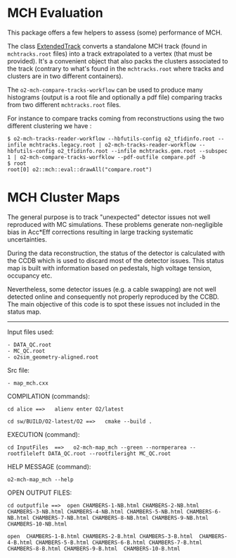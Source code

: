 <!-- doxy
\page refDetectorsMUONMCHEvaluation MCH Evaluation
/doxy -->

# MCH Evaluation

This package offers a few helpers to assess (some) performance of MCH.

The class [ExtendedTrack](include/MCHEvaluation/ExtendedTrack.h) converts a standalone MCH track (found in `mchtracks.root` files) into a track extrapolated to a vertex (that must be provided). It's a convenient object that also packs the clusters associated to the track (contrary to what's found in the `mchtracks.root` where tracks and clusters are in two different containers).

The `o2-mch-compare-tracks-workflow` can be used to produce many histograms (output is a root file and optionally a pdf file) comparing tracks from two different `mchtracks.root` files.

For instance to compare tracks coming from reconstructions using the two different clustering we have :

```shell
$ o2-mch-tracks-reader-workflow --hbfutils-config o2_tfidinfo.root --infile mchtracks.legacy.root | o2-mch-tracks-reader-workflow --hbfutils-config o2_tfidinfo.root --infile mchtracks.gem.root --subspec 1 | o2-mch-compare-tracks-worfklow --pdf-outfile compare.pdf -b
$ root
root[0] o2::mch::eval::drawAll("compare.root")
```
#  MCH Cluster Maps 

The general purpose is to track "unexpected" detector issues not well reproduced with MC simulations. These problems generate non-negligible bias in Acc*Eff corrections resulting in large tracking systematic uncertainties.

During  the data reconstruction, the status of the detector is calculated with the CCDB which is used to discard most of the detector issues. 
This status map is built with information based on pedestals, high voltage tension, occupancy etc. 

Nevertheless, some detector issues (e.g. a cable swapping) are not  well detected online and consequently not properly reproduced by the CCBD.
The main objective of this code is to spot these  issues not included in the status map.


--------------------------------------------------------------------------------------

Input files used: 

    - DATA_QC.root
    - MC_QC.root
    - o2sim_geometry-aligned.root


Src file:

    - map_mch.cxx


COMPILATION (commands):

    cd alice ==>   alienv enter O2/latest

    cd sw/BUILD/O2-latest/O2 ==>   cmake --build . 



EXECUTION (command):

    cd InputFiles  ==>   o2-mch-map_mch --green --normperarea --rootfileleft DATA_QC.root --rootfileright MC_QC.root 

HELP MESSAGE (command):

    o2-mch-map_mch --help 

OPEN OUTPUT FILES: 

    cd outputfile ==>  open CHAMBERS-1-NB.html CHAMBERS-2-NB.html CHAMBERS-3-NB.html CHAMBERS-4-NB.html CHAMBERS-5-NB.html CHAMBERS-6-NB.html CHAMBERS-7-NB.html CHAMBERS-8-NB.html CHAMBERS-9-NB.html CHAMBERS-10-NB.html

    open  CHAMBERS-1-B.html CHAMBERS-2-B.html CHAMBERS-3-B.html  CHAMBERS-4-B.html CHAMBERS-5-B.html CHAMBERS-6-B.html CHAMBERS-7-B.html CHAMBERS-8-B.html CHAMBERS-9-B.html  CHAMBERS-10-B.html

